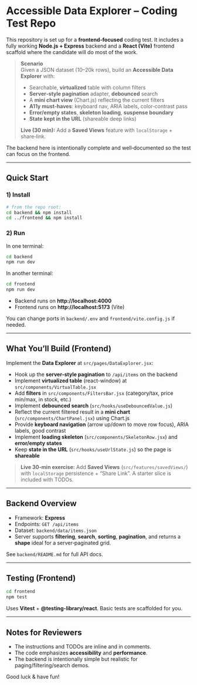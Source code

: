 # Accessible Data Explorer – Coding Test Repo

This repository is set up for a **frontend-focused** coding test. It includes a fully working **Node.js + Express** backend and a **React (Vite)** frontend scaffold where the candidate will do most of the work.

> **Scenario**  
> Given a JSON dataset (10–20k rows), build an **Accessible Data Explorer** with:
>
> - Searchable, **virtualized** table with column filters
> - **Server‑style pagination** adapter, **debounced** search
> - A **mini chart view** (Chart.js) reflecting the current filters
> - **A11y must‑haves**: keyboard nav, ARIA labels, color‑contrast pass
> - **Error/empty states**, **skeleton loading**, **suspense boundary**
> - **State kept in the URL** (shareable deep links)
>
> **Live (30 min):** Add a **Saved Views** feature with `localStorage` + share‑link.

The backend here is intentionally complete and well‑documented so the test can focus on the frontend.

---

## Quick Start

### 1) Install

```bash
# from the repo root:
cd backend && npm install
cd ../frontend && npm install
```

### 2) Run

In one terminal:
```bash
cd backend
npm run dev
```

In another terminal:
```bash
cd frontend
npm run dev
```

- Backend runs on **http://localhost:4000**
- Frontend runs on **http://localhost:5173** (Vite)

You can change ports in `backend/.env` and `frontend/vite.config.js` if needed.

---

## What You’ll Build (Frontend)

Implement the **Data Explorer** at `src/pages/DataExplorer.jsx`:
- Hook up the **server-style pagination** to `/api/items` on the backend
- Implement **virtualized table** (react-window) at `src/components/VirtualTable.jsx`
- Add **filters** in `src/components/FiltersBar.jsx` (category/tax, price min/max, in stock, etc.)
- Implement **debounced search** (`src/hooks/useDebouncedValue.js`)
- Reflect the current filtered result in a **mini chart** (`src/components/ChartPanel.jsx`) using Chart.js
- Provide **keyboard navigation** (arrow up/down to move row focus), ARIA labels, good contrast
- Implement **loading skeleton** (`src/components/SkeletonRow.jsx`) and **error/empty states**
- Keep **state in the URL** (`src/hooks/useUrlState.js`) so the page is **shareable**

> **Live 30-min exercise:** Add **Saved Views** (`src/features/savedViews/`) with `localStorage` persistence + “Share Link”. A starter slice is included with TODOs.

---

## Backend Overview

- Framework: **Express**
- Endpoints: `GET /api/items`
- Dataset: `backend/data/items.json`
- Server supports **filtering**, **search**, **sorting**, **pagination**, and returns a **shape** ideal for a server‑paginated grid.

See `backend/README.md` for full API docs.

---

## Testing (Frontend)

```bash
cd frontend
npm test
```

Uses **Vitest** + **@testing-library/react**. Basic tests are scaffolded for you.

---

## Notes for Reviewers

- The instructions and TODOs are inline and in comments.  
- The code emphasizes **accessibility** and **performance**.  
- The backend is intentionally simple but realistic for paging/filtering/search demos.

Good luck & have fun!
